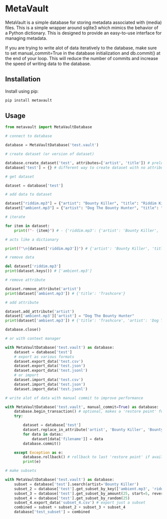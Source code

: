 # MetaVault

MetaVault is a simple database for storing metadata associated with (media) files. This is a simple wrapper around sqlite3 which mimics the behavior of a Python dictionary. This is designed to provide an easy-to-use interface for managing metadata.

If you are trying to write alot of data iteratively to the database, make sure to set manual_commit=True in the database initialization and db.commit() at the end of your loop. This will reduce the number of commits and increase the speed of writing data to the database.

## Installation

Install using pip:

```bash
pip install metavault
```

## Usage

```python
from metavault import MetaVaultDatabase

# connect to database

database = MetaVaultDatabase('test.vault')

# create dataset (or version of dataset)

database.create_dataset('test', attributes=['artist', 'title']) # preload attributes
database['test'] = {} # different way to create dataset with no attributes

# get dataset

dataset = database['test']

# add data to dataset

dataset["riddim.mp3"] = {"artist": "Bounty Killer", "title": "Riddim Killa"}
dataset["ambient.mp3"] = {"artist": "Dog The Bounty Hunter", "title": "Trashcore"}

# iterate

for item in dataset:
    print(f"- {item}") # - {'riddim.mp3': {'artist': 'Bounty Killer', 'title': 'Riddim Killa'}}

# acts like a dictionary

print(f"\n{dataset['riddim.mp3']}") # {'artist': 'Bounty Killer', 'title': 'Riddim Killa'}

# remove data

del dataset['riddim.mp3']
print(dataset.keys()) # ['ambient.mp3']

# remove attribute

dataset.remove_attribute('artist')
print(dataset['ambient.mp3']) # {'title': 'Trashcore'}

# add attribute

dataset.add_attribute('artist')
dataset['ambient.mp3']['artist'] = "Dog The Bounty Hunter"
print(dataset['ambient.mp3']) # {'title': 'Trashcore', 'artist': 'Dog The Bounty Hunter'}

database.close()

# or with context manager

with MetaVaultDatabase('test.vault') as database:
    dataset = database['test']
    # export as various formats
    dataset.export_data('test.csv')
    dataset.export_data('test.json')
    dataset.export_data('test.jsonl')
    # or import
    dataset.import_data('test.csv')
    dataset.import_data('test.json')
    dataset.import_data('test.jsonl')

# write alot of data with manual commit to improve performance

with MetaVaultDatabase('test.vault', manual_commit=True) as database:
    database.begin_transaction() # optional, makes a 'restore point' for rollback
    try:

        dataset = database['test']
        dataset.replace_in_attribute('artist', 'Bounty Killer', 'Bounty Killer 2024') # operations on entire set
        for data in datas:
            dataset[data['filename']] = data
        database.commit()

    except Exception as e:
        database.rollback() # rollback to last 'restore point' if available
        print(e)

# make subsets

with MetaVaultDatabase('test.vault') as database:
    subset = database['test'].search(artist='Bounty Killer')
    subset_2 = database['test'].get_subset_by_key(['ambient.mp3', 'riddim.mp3'])
    subset_3 = database['test'].get_subset_by_amount(25, start=5, reverse=True)
    subset_4 = database['test'].get_subset_by_random(25)
    subset_4.export_data('subset_4.csv') # export just a subset
    combined = subset + subset_2 + subset_3 + subset_4
    database['test_subset'] = combined

```
